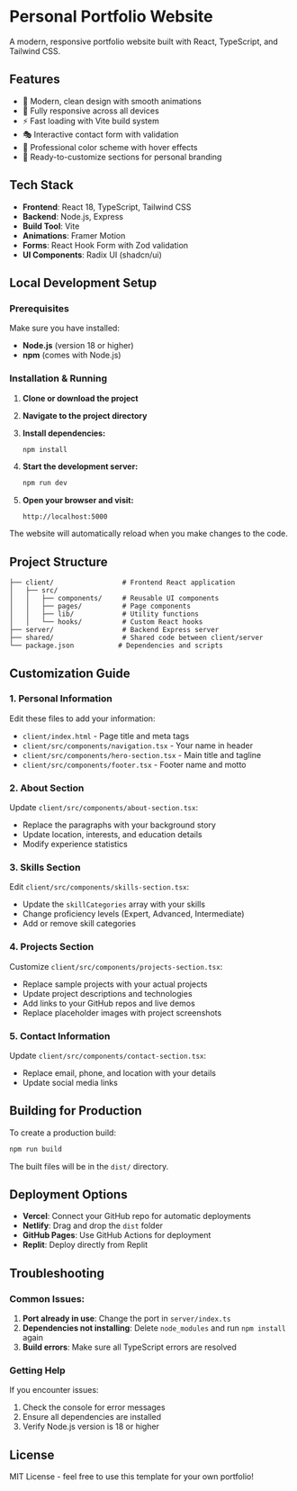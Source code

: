# Personal Portfolio Website

A modern, responsive portfolio website built with React, TypeScript, and Tailwind CSS.

## Features

- 🎨 Modern, clean design with smooth animations
- 📱 Fully responsive across all devices
- ⚡ Fast loading with Vite build system
- 🎭 Interactive contact form with validation
- 🌙 Professional color scheme with hover effects
- 📧 Ready-to-customize sections for personal branding

## Tech Stack

- **Frontend**: React 18, TypeScript, Tailwind CSS
- **Backend**: Node.js, Express
- **Build Tool**: Vite
- **Animations**: Framer Motion
- **Forms**: React Hook Form with Zod validation
- **UI Components**: Radix UI (shadcn/ui)

## Local Development Setup

### Prerequisites

Make sure you have installed:
- **Node.js** (version 18 or higher)
- **npm** (comes with Node.js)

### Installation & Running

1. **Clone or download the project**
2. **Navigate to the project directory**
3. **Install dependencies:**
   ```bash
   npm install
   ```

4. **Start the development server:**
   ```bash
   npm run dev
   ```

5. **Open your browser and visit:**
   ```
   http://localhost:5000
   ```

The website will automatically reload when you make changes to the code.

## Project Structure

```
├── client/                 # Frontend React application
│   ├── src/
│   │   ├── components/     # Reusable UI components
│   │   ├── pages/          # Page components
│   │   ├── lib/            # Utility functions
│   │   └── hooks/          # Custom React hooks
├── server/                 # Backend Express server
├── shared/                 # Shared code between client/server
└── package.json           # Dependencies and scripts
```

## Customization Guide

### 1. Personal Information
Edit these files to add your information:
- `client/index.html` - Page title and meta tags
- `client/src/components/navigation.tsx` - Your name in header
- `client/src/components/hero-section.tsx` - Main title and tagline
- `client/src/components/footer.tsx` - Footer name and motto

### 2. About Section
Update `client/src/components/about-section.tsx`:
- Replace the paragraphs with your background story
- Update location, interests, and education details
- Modify experience statistics

### 3. Skills Section
Edit `client/src/components/skills-section.tsx`:
- Update the `skillCategories` array with your skills
- Change proficiency levels (Expert, Advanced, Intermediate)
- Add or remove skill categories

### 4. Projects Section
Customize `client/src/components/projects-section.tsx`:
- Replace sample projects with your actual projects
- Update project descriptions and technologies
- Add links to your GitHub repos and live demos
- Replace placeholder images with project screenshots

### 5. Contact Information
Update `client/src/components/contact-section.tsx`:
- Replace email, phone, and location with your details
- Update social media links

## Building for Production

To create a production build:

```bash
npm run build
```

The built files will be in the `dist/` directory.

## Deployment Options

- **Vercel**: Connect your GitHub repo for automatic deployments
- **Netlify**: Drag and drop the `dist` folder
- **GitHub Pages**: Use GitHub Actions for deployment
- **Replit**: Deploy directly from Replit

## Troubleshooting

### Common Issues:

1. **Port already in use**: Change the port in `server/index.ts`
2. **Dependencies not installing**: Delete `node_modules` and run `npm install` again
3. **Build errors**: Make sure all TypeScript errors are resolved

### Getting Help

If you encounter issues:
1. Check the console for error messages
2. Ensure all dependencies are installed
3. Verify Node.js version is 18 or higher

## License

MIT License - feel free to use this template for your own portfolio!